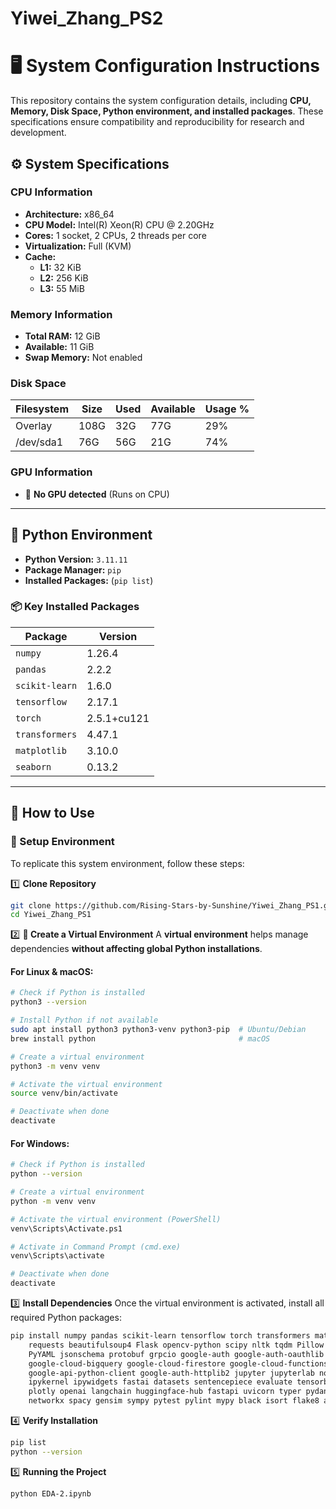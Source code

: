 # Yiwei_Zhang_PS2
# 🖥️ System Configuration Instructions

This repository contains the system configuration details, including **CPU, Memory, Disk Space, Python environment, and installed packages**. These specifications ensure compatibility and reproducibility for research and development.

## ⚙️ **System Specifications**
### **CPU Information**
- **Architecture:** x86_64
- **CPU Model:** Intel(R) Xeon(R) CPU @ 2.20GHz
- **Cores:** 1 socket, 2 CPUs, 2 threads per core
- **Virtualization:** Full (KVM)
- **Cache:**
  - **L1:** 32 KiB
  - **L2:** 256 KiB
  - **L3:** 55 MiB

### **Memory Information**
- **Total RAM:** 12 GiB
- **Available:** 11 GiB
- **Swap Memory:** Not enabled

### **Disk Space**
| Filesystem | Size | Used | Available | Usage % |
|------------|------|------|-----------|---------|
| Overlay    | 108G | 32G  | 77G       | 29%     |
| /dev/sda1  | 76G  | 56G  | 21G       | 74%     |

### **GPU Information**
- 🚫 **No GPU detected** (Runs on CPU)

---

## 🐍 **Python Environment**
- **Python Version:** `3.11.11`
- **Package Manager:** `pip`
- **Installed Packages:** (`pip list`)
  
### **📦 Key Installed Packages**
| Package | Version |
|---------|---------|
| `numpy` | 1.26.4 |
| `pandas` | 2.2.2 |
| `scikit-learn` | 1.6.0 |
| `tensorflow` | 2.17.1 |
| `torch` | 2.5.1+cu121 |
| `transformers` | 4.47.1 |
| `matplotlib` | 3.10.0 |
| `seaborn` | 0.13.2 |


---

## 🚀 **How to Use**
### **📌 Setup Environment**
To replicate this system environment, follow these steps:

1️⃣ **Clone Repository**  
```bash
git clone https://github.com/Rising-Stars-by-Sunshine/Yiwei_Zhang_PS1.git
cd Yiwei_Zhang_PS1
```
2️⃣ **📌 Create a Virtual Environment**
A **virtual environment** helps manage dependencies **without affecting global Python installations**.

#### **For Linux & macOS:**
```bash
# Check if Python is installed
python3 --version  

# Install Python if not available
sudo apt install python3 python3-venv python3-pip  # Ubuntu/Debian
brew install python                                # macOS

# Create a virtual environment
python3 -m venv venv  

# Activate the virtual environment
source venv/bin/activate  

# Deactivate when done
deactivate
```
#### **For Windows:**
```bash
# Check if Python is installed
python --version  

# Create a virtual environment
python -m venv venv  

# Activate the virtual environment (PowerShell)
venv\Scripts\Activate.ps1  

# Activate in Command Prompt (cmd.exe)
venv\Scripts\activate  

# Deactivate when done
deactivate
```
3️⃣ **Install Dependencies**
Once the virtual environment is activated, install all required Python packages:

```bash
pip install numpy pandas scikit-learn tensorflow torch transformers matplotlib seaborn \
    requests beautifulsoup4 Flask opencv-python scipy nltk tqdm Pillow \
    PyYAML jsonschema protobuf grpcio google-auth google-auth-oauthlib google-cloud-storage \
    google-cloud-bigquery google-cloud-firestore google-cloud-functions google-cloud-translate \
    google-api-python-client google-auth-httplib2 jupyter jupyterlab notebook ipython \
    ipykernel ipywidgets fastai datasets sentencepiece evaluate tensorboard xgboost \
    plotly openai langchain huggingface-hub fastapi uvicorn typer pydantic rich \
    networkx spacy gensim sympy pytest pylint mypy black isort flake8 autopep8
```
4️⃣ **Verify Installation**
```bash
pip list  
python --version
```
5️⃣ **Running the Project**
```bash
python EDA-2.ipynb
```
